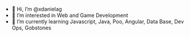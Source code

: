 - 👋 Hi, I’m @xdanielag
- 👀 I’m interested in Web and Game Development 
- 🌱 I’m currently learning Javascript, Java, Poo, Angular, Data Base, Dev Ops, Gobstones


<!---
xdanielag/xdanielag is a ✨ special ✨ repository because its `README.md` (this file) appears on your GitHub profile.
You can click the Preview link to take a look at your changes.
--->
